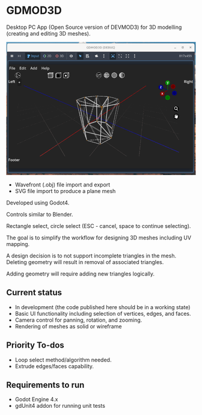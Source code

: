 # GDMOD3D

Desktop PC App (Open Source version of DEVMOD3) for 3D modelling (creating and editing 3D meshes).

![Screenshot](docs/screenshot.png)

* Wavefront (.obj) file import and export
* SVG file import to produce a plane mesh

Developed using Godot4.

Controls similar to Blender.

Rectangle select, circle select (ESC - cancel, space to continue selecting).

The goal is to simplify the workflow for designing 3D meshes including UV mapping.

A design decision is to not support incomplete triangles in the mesh. Deleting geometry will result in removal of associated triangles.

Adding geometry will require adding new triangles logically.

## Current status

* In development (the code published here should be in a working state)
* Basic UI functionality including selection of vertices, edges, and faces.
* Camera control for panning, rotation, and zooming.
* Rendering of meshes as solid or wireframe

## Priority To-dos

* Loop select method/algorithm needed.
* Extrude edges/faces capability.

## Requirements to run

* Godot Engine 4.x
* gdUnit4 addon for running unit tests
